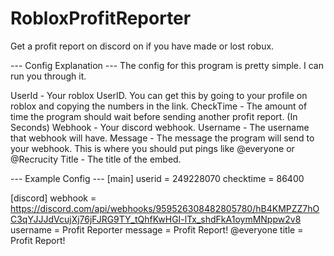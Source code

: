 # RobloxProfitReporter
Get a profit report on discord on if you have made or lost robux.

--- Config Explanation ---
The config for this program is pretty simple. I can run you through it.

UserId - Your roblox UserID. You can get this by going to your profile on roblox and copying the numbers in the link.
CheckTime - The amount of time the program should wait before sending another profit report. (In Seconds)
Webhook - Your discord webhook.
Username - The username that webhook will have.
Message - The message the program will send to your webhook. This is where you should put pings like @everyone or @Recrucity
Title - The title of the embed.

--- Example Config ---
[main]
userid = 249228070
checktime = 86400

[discord]
webhook = https://discord.com/api/webhooks/959526308482805780/hB4KMPZZ7hOC3qYJJJdVcujXj76jFJRG9TY_tQhfKwHGI-lTx_shdFkA1oymMNppw2v8
username = Profit Reporter
message = Profit Report! @everyone
title = Profit Report!
